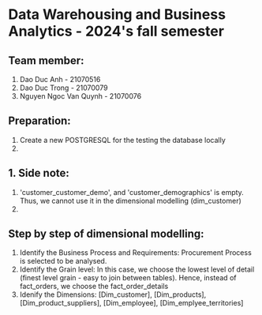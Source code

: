 # Data Warehousing and Business Analytics - 2024's fall semester

## Team member:
1. Dao Duc Anh - 21070516
2. Dao Duc Trong - 21070079
3. Nguyen Ngoc Van Quynh - 21070076

## Preparation:
1. Create a new POSTGRESQL for the testing the database locally
2. 

## 1. Side note:
1. 'customer_customer_demo', and 'customer_demographics' is empty. Thus, we cannot use it in the dimensional modelling (dim_customer)
2. 

## Step by step of dimensional modelling:
1. Identify the Business Process and Requirements: Procurement Process is selected to be analysed.
2. Identify the Grain level: In this case, we choose the lowest level of detail (finest level grain - easy to join between tables). Hence, instead of fact_orders, we choose the fact_order_details
3. Idenify the Dimensions: [Dim_customer], [Dim_products], [Dim_product_suppliers], [Dim_employee], [Dim_emplyee_territories]